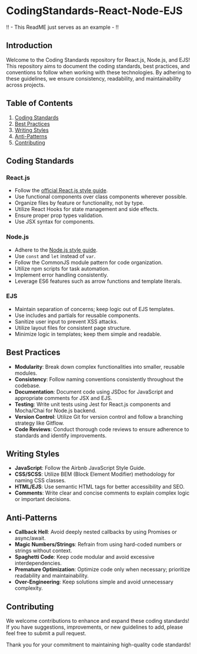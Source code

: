 # CodingStandards-React-Node-EJS

!! - This ReadME just serves as an example - !!

## Introduction

Welcome to the Coding Standards repository for React.js, Node.js, and EJS! This repository aims to document the coding standards, best practices, and conventions to follow when working with these technologies. By adhering to these guidelines, we ensure consistency, readability, and maintainability across projects.

## Table of Contents

1. [Coding Standards](#coding-standards)
2. [Best Practices](#best-practices)
3. [Writing Styles](#writing-styles)
4. [Anti-Patterns](#anti-patterns)
5. [Contributing](#contributing)

## Coding Standards

### React.js
- Follow the [official React.js style guide](https://reactjs.org/docs/style-guide.html).
- Use functional components over class components wherever possible.
- Organize files by feature or functionality, not by type.
- Utilize React Hooks for state management and side effects.
- Ensure proper prop types validation.
- Use JSX syntax for components.

### Node.js
- Adhere to the [Node.js style guide](https://github.com/felixge/node-style-guide).
- Use `const` and `let` instead of `var`.
- Follow the CommonJS module pattern for code organization.
- Utilize npm scripts for task automation.
- Implement error handling consistently.
- Leverage ES6 features such as arrow functions and template literals.

### EJS
- Maintain separation of concerns; keep logic out of EJS templates.
- Use includes and partials for reusable components.
- Sanitize user input to prevent XSS attacks.
- Utilize layout files for consistent page structure.
- Minimize logic in templates; keep them simple and readable.

## Best Practices

- **Modularity**: Break down complex functionalities into smaller, reusable modules.
- **Consistency**: Follow naming conventions consistently throughout the codebase.
- **Documentation**: Document code using JSDoc for JavaScript and appropriate comments for JSX and EJS.
- **Testing**: Write unit tests using Jest for React.js components and Mocha/Chai for Node.js backend.
- **Version Control**: Utilize Git for version control and follow a branching strategy like Gitflow.
- **Code Reviews**: Conduct thorough code reviews to ensure adherence to standards and identify improvements.

## Writing Styles

- **JavaScript**: Follow the Airbnb JavaScript Style Guide.
- **CSS/SCSS**: Utilize BEM (Block Element Modifier) methodology for naming CSS classes.
- **HTML/EJS**: Use semantic HTML tags for better accessibility and SEO.
- **Comments**: Write clear and concise comments to explain complex logic or important decisions.

## Anti-Patterns

- **Callback Hell**: Avoid deeply nested callbacks by using Promises or async/await.
- **Magic Numbers/Strings**: Refrain from using hard-coded numbers or strings without context.
- **Spaghetti Code**: Keep code modular and avoid excessive interdependencies.
- **Premature Optimization**: Optimize code only when necessary; prioritize readability and maintainability.
- **Over-Engineering**: Keep solutions simple and avoid unnecessary complexity.

## Contributing

We welcome contributions to enhance and expand these coding standards! If you have suggestions, improvements, or new guidelines to add, please feel free to submit a pull request.

Thank you for your commitment to maintaining high-quality code standards!
